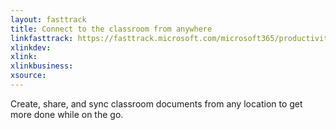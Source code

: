 ```yaml
---
layout: fasttrack
title: Connect to the classroom from anywhere
linkfasttrack: https://fasttrack.microsoft.com/microsoft365/productivitylibrary/Connect-to-the-classroom-from-anywhere 
xlinkdev: 
xlink: 
xlinkbusiness: 
xsource: 
---
```

Create, share, and sync classroom documents from any location to get more done while on the go.